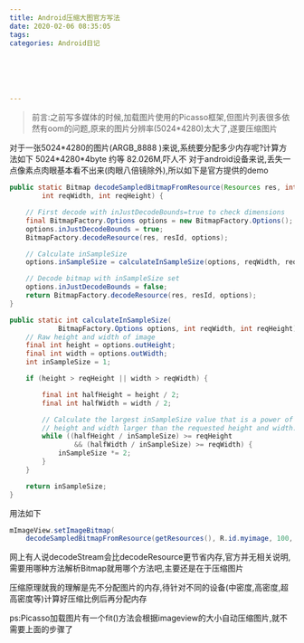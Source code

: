 ```yaml
---
title: Android压缩大图官方写法
date: 2020-02-06 08:35:05
tags: 
categories: Android日记






---
```




>前言:之前写多媒体的时候,加载图片使用的Picasso框架,但图片列表很多依然有oom的问题,原来的图片分辨率(5024*4280)太大了,遂要压缩图片

对于一张5024\*4280的图片(ARGB_8888 )来说,系统要分配多少内存呢?计算方法如下
5024\*4280*4byte 约等 82.026M,吓人不
对于android设备来说,丢失一点像素点肉眼基本看不出来(肉眼八倍镜除外),所以如下是官方提供的demo
```java
public static Bitmap decodeSampledBitmapFromResource(Resources res, int resId,
        int reqWidth, int reqHeight) {

    // First decode with inJustDecodeBounds=true to check dimensions
    final BitmapFactory.Options options = new BitmapFactory.Options();
    options.inJustDecodeBounds = true;
    BitmapFactory.decodeResource(res, resId, options);

    // Calculate inSampleSize
    options.inSampleSize = calculateInSampleSize(options, reqWidth, reqHeight);

    // Decode bitmap with inSampleSize set
    options.inJustDecodeBounds = false;
    return BitmapFactory.decodeResource(res, resId, options);
}

public static int calculateInSampleSize(
            BitmapFactory.Options options, int reqWidth, int reqHeight) {
    // Raw height and width of image
    final int height = options.outHeight;
    final int width = options.outWidth;
    int inSampleSize = 1;

    if (height > reqHeight || width > reqWidth) {

        final int halfHeight = height / 2;
        final int halfWidth = width / 2;

        // Calculate the largest inSampleSize value that is a power of 2 and keeps both
        // height and width larger than the requested height and width.
        while ((halfHeight / inSampleSize) >= reqHeight
                && (halfWidth / inSampleSize) >= reqWidth) {
            inSampleSize *= 2;
        }
    }

    return inSampleSize;
}
```
用法如下
```java
mImageView.setImageBitmap(
    decodeSampledBitmapFromResource(getResources(), R.id.myimage, 100, 100));
```
网上有人说decodeStream会比decodeResource更节省内存,官方并无相关说明,需要用哪种方法解析Bitmap就用哪个方法吧,主要还是在于压缩图片

压缩原理就我的理解是先不分配图片的内存,待针对不同的设备(中密度,高密度,超高密度等)计算好压缩比例后再分配内存

ps:Picasso加载图片有一个fit()方法会根据imageview的大小自动压缩图片,就不需要上面的步骤了
